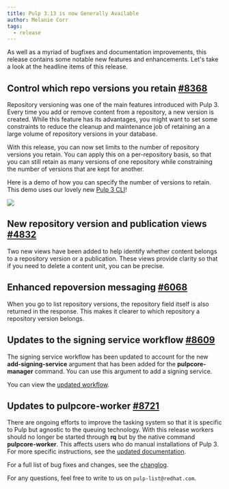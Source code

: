 ```yaml
---
title: Pulp 3.13 is now Generally Available
author: Melanie Corr
tags:
  - release
---
```

As well as a myriad of bugfixes and documentation improvements, this release contains some notable new features and enhancements. Let's take a look at the headline items of this release.

## Control which repo versions you retain [#8368](https://pulp.plan.io/issues/8368)

Repository versioning was one of the main features introduced with Pulp 3. Every time you add or remove content from a repository, a new version is created. While this feature has its advantages, you might want to set some constraints to reduce the cleanup and maintenance job of retaining an a large volume of repository versions in your database.

With this release, you can now set limits to the number of repository versions you retain. You can apply this on a per-repository basis, so that you can still retain as many versions of one repository while constraining the number of versions that are kept for another.

Here is a demo of how you can specify the number of versions to retain. This demo uses our lovely new [Pulp 3 CLI](https://github.com/pulp/pulp-cli)!

<a href="https://asciinema.org/a/412393" target="_blank"><img src="https://asciinema.org/a/412393.svg" /> </a>

## New repository version and publication views [#4832](https://pulp.plan.io/issues/4832)

Two new views have been added to help identify whether content belongs to a repository version or a publication. These views provide clarity so that if you need to delete a content unit, you can be precise.

## Enhanced repoversion messaging [#6068](https://pulp.plan.io/issues/6068)

When you go to list repository versions, the repository field itself is also returned in the response. This makes it clearer to which repository a repository version belongs.

## Updates to the signing service workflow [#8609](https://pulp.plan.io/issues/8609)

The signing service workflow has been updated to account for the new **add-signing-service** argument that has been added for the **pulpcore-manager** command. You can use this argument to add a signing service.

You can view the [updated workflow](https://docs.pulpproject.org/pulpcore/workflows/signed-metadata.html).


## Updates to pulpcore-worker [#8721](https://pulp.plan.io/issues/8721)

There are ongoing efforts to improve the tasking system so that it is specific to Pulp but agnostic to the queuing technology. With this release workers should no longer be started through **rq** but by the native command **pulpcore-worker**. This affects users who do manual installations of Pulp 3. For more specific instructions, see the [updated documentation](https://docs.pulpproject.org/pulpcore/installation/instructions.html#pypi-installation).

For a full list of bug fixes and changes, see the [changlog](https://docs.pulpproject.org/pulpcore/changes.html).

For any questions, feel free to write to us on `pulp-list@redhat.com`.

